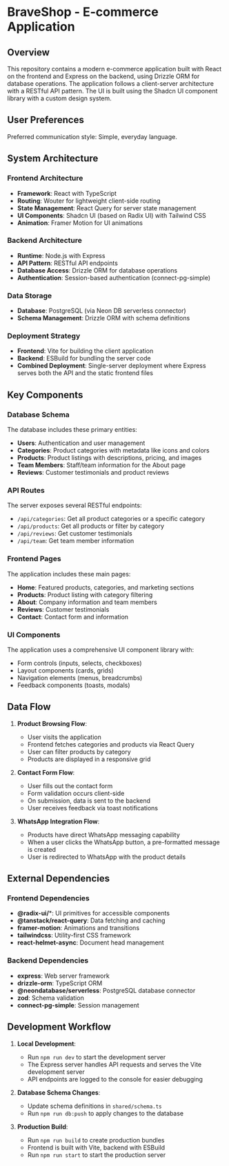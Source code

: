 # BraveShop - E-commerce Application

## Overview
This repository contains a modern e-commerce application built with React on the frontend and Express on the backend, using Drizzle ORM for database operations. The application follows a client-server architecture with a RESTful API pattern. The UI is built using the Shadcn UI component library with a custom design system.

## User Preferences
Preferred communication style: Simple, everyday language.

## System Architecture

### Frontend Architecture
- **Framework**: React with TypeScript
- **Routing**: Wouter for lightweight client-side routing
- **State Management**: React Query for server state management
- **UI Components**: Shadcn UI (based on Radix UI) with Tailwind CSS
- **Animation**: Framer Motion for UI animations

### Backend Architecture
- **Runtime**: Node.js with Express
- **API Pattern**: RESTful API endpoints
- **Database Access**: Drizzle ORM for database operations
- **Authentication**: Session-based authentication (connect-pg-simple)

### Data Storage
- **Database**: PostgreSQL (via Neon DB serverless connector)
- **Schema Management**: Drizzle ORM with schema definitions

### Deployment Strategy
- **Frontend**: Vite for building the client application
- **Backend**: ESBuild for bundling the server code
- **Combined Deployment**: Single-server deployment where Express serves both the API and the static frontend files

## Key Components

### Database Schema
The database includes these primary entities:
- **Users**: Authentication and user management
- **Categories**: Product categories with metadata like icons and colors
- **Products**: Product listings with descriptions, pricing, and images
- **Team Members**: Staff/team information for the About page
- **Reviews**: Customer testimonials and product reviews

### API Routes
The server exposes several RESTful endpoints:
- `/api/categories`: Get all product categories or a specific category
- `/api/products`: Get all products or filter by category
- `/api/reviews`: Get customer testimonials
- `/api/team`: Get team member information

### Frontend Pages
The application includes these main pages:
- **Home**: Featured products, categories, and marketing sections
- **Products**: Product listing with category filtering
- **About**: Company information and team members
- **Reviews**: Customer testimonials
- **Contact**: Contact form and information

### UI Components
The application uses a comprehensive UI component library with:
- Form controls (inputs, selects, checkboxes)
- Layout components (cards, grids)
- Navigation elements (menus, breadcrumbs)
- Feedback components (toasts, modals)

## Data Flow

1. **Product Browsing Flow**:
   - User visits the application
   - Frontend fetches categories and products via React Query
   - User can filter products by category
   - Products are displayed in a responsive grid

2. **Contact Form Flow**:
   - User fills out the contact form
   - Form validation occurs client-side
   - On submission, data is sent to the backend
   - User receives feedback via toast notifications

3. **WhatsApp Integration Flow**:
   - Products have direct WhatsApp messaging capability
   - When a user clicks the WhatsApp button, a pre-formatted message is created
   - User is redirected to WhatsApp with the product details

## External Dependencies

### Frontend Dependencies
- **@radix-ui/***: UI primitives for accessible components
- **@tanstack/react-query**: Data fetching and caching
- **framer-motion**: Animations and transitions
- **tailwindcss**: Utility-first CSS framework
- **react-helmet-async**: Document head management

### Backend Dependencies
- **express**: Web server framework
- **drizzle-orm**: TypeScript ORM
- **@neondatabase/serverless**: PostgreSQL database connector
- **zod**: Schema validation
- **connect-pg-simple**: Session management

## Development Workflow

1. **Local Development**:
   - Run `npm run dev` to start the development server
   - The Express server handles API requests and serves the Vite development server
   - API endpoints are logged to the console for easier debugging

2. **Database Schema Changes**:
   - Update schema definitions in `shared/schema.ts`
   - Run `npm run db:push` to apply changes to the database

3. **Production Build**:
   - Run `npm run build` to create production bundles
   - Frontend is built with Vite, backend with ESBuild
   - Run `npm run start` to start the production server